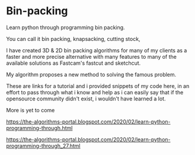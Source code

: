 # Bin-packing
Learn python through programming bin packing.



You can call it bin packing, knapsacking, cutting stock, 


I have created 3D & 2D bin packing algorithms for many of my clients as a faster and more precise alternative with many features to many of the available solutions as Fastcam's fastcut and sketchcut.


My algorithm proposes a new method to solving the famous problem.


These are links for a tutorial and i provided snippets of my code here, in an effort to pass through what i know and help as i can easily say that if the opensource community didn't exist, i wouldn't have learned a lot.

More is yet to come

https://the-algorithms-portal.blogspot.com/2020/02/learn-python-programming-through.html


https://the-algorithms-portal.blogspot.com/2020/02/learn-python-programming-through_27.html
